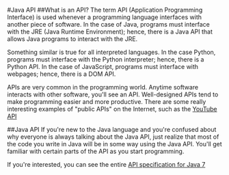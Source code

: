#Java API
##What is an API?
The term API (Application Programming Interface) is used whenever a programming language interfaces with another piece of software. In the case of Java, programs must interface with the JRE (Java Runtime Environment); hence, there is a Java API that allows Java programs to interact with the JRE.

Something similar is true for all interpreted languages. In the case Python, programs must interface with the Python interpreter; hence, there is a Python API. In the case of JavaScript, programs must interface with webpages; hence, there is a DOM API.

APIs are very common in the programming world. Anytime software interacts with other software, you'll see an API. Well-designed APIs tend to make programming easier and more productive. There are some really interesting examples of "public APIs" on the Internet, such as the [YouTube API](https://developers.google.com/youtube/getting_started#data_api)

##Java API
If you're new to the Java language and you're confused about why everyone is always talking about the Java API, just realize that most of the code you write in Java will be in some way using the Java API. You'll get familiar with certain parts of the API as you start programming.

If you're interested, you can see the entire [API specification for Java 7](http://docs.oracle.com/javase/7/docs/api/)